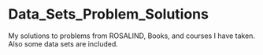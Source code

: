 # Data_Sets_Problem_Solutions
My solutions to problems from ROSALIND, Books, and courses I have taken. Also some data sets are included.
